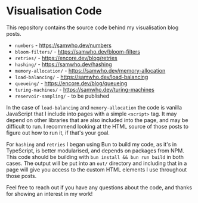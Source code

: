 # Visualisation Code

This repository contains the source code behind my visualisation blog posts.

- `numbers` - <https://samwho.dev/numbers>
- `bloom-filters/` - <https://samwho.dev/bloom-filters>
- `retries/` - <https://encore.dev/blog/retries>
- `hashing/` - <https://samwho.dev/hashing>
- `memory-allocation/` - <https://samwho.dev/memory-allocation>
- `load-balancing/` - <https://samwho.dev/load-balancing>
- `queueing/` - <https://encore.dev/blog/queueing>
- `turing-machines/` - <https://samwho.dev/turing-machines>
- `reservoir-sampling/` - to be published

In the case of `load-balancing` and `memory-allocation` the code is vanilla
JavaScript that I include into pages with a simple `<script>` tag. It may
depend on other libraries that are also included into the page, and may be
difficult to run. I recommend looking at the HTML source of those posts to
figure out how to run it, if that's your goal.

For `hashing` and `retries` I began using Bun to build my code, as it's in
TypeScript, is better modularised, and depends on packages from NPM. This
code should be building with `bun install && bun run build` in both cases.
The output will be put into an `out/` directory and including that in a page
will give you access to the custom HTML elements I use throughout those posts.

Feel free to reach out if you have any questions about the code, and thanks
for showing an interest in my work!
